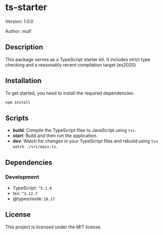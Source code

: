 # ts-starter

Version: 1.0.0

Author: mulf

## Description

This package serves as a TypeScript starter kit. It includes strict type checking and a reasonably recent compilation target (es2020)

## Installation

To get started, you need to install the required dependencies:

```bash
npm install
```

## Scripts

- **build**: Compile the TypeScript files to JavaScript using `tsc`.
- **start**: Build and then run the application.
- **dev**: Watch for changes in your TypeScript files and rebuild using `tsx watch ./src/main.ts`.

## Dependencies

### Development

- TypeScript: `^5.1.6`
- tsx: `^3.12.7`
- @types/node: `18.17`

## License

This project is licensed under the MIT license.
